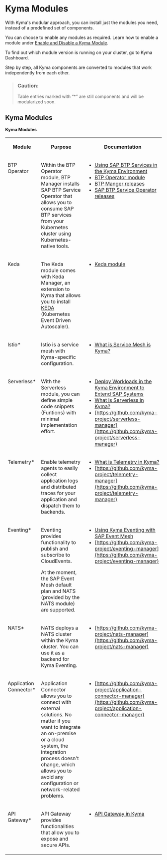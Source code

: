 <!-- loio0dda141a58d54f29a860a4b3164bf4a9 -->

# Kyma Modules

With Kyma's modular approach, you can install just the modules you need, instead of a predefined set of components.



You can choose to enable any modules as required. Learn how to enable a module under [Enable and Disable a Kyma Module](../50-administration-and-ops/enable-and-disable-a-kyma-module-1b548e9.md#loio1b548e9ad4744b978b8b595288b0cb5c).

To find out which module version is running on your cluster, go to Kyma Dashboard.

Step by step, all Kyma components are converted to modules that work independently from each other.

> ### Caution:  
> Table entries marked with “\*” are still components and will be modularized soon.



<a name="loio0dda141a58d54f29a860a4b3164bf4a9__section_rpm_hyz_jxb"/>

## Kyma Modules

**Kyma Modules**


<table>
<tr>
<th valign="top">

Module



</th>
<th valign="top">

Purpose



</th>
<th valign="top">

Documentation



</th>
</tr>
<tr>
<td valign="top">

BTP Operator



</td>
<td valign="top">

Within the BTP Operator module, BTP Manager installs SAP BTP Service Operator that allows you to consume SAP BTP services from your Kubernetes cluster using Kubernetes-native tools.



</td>
<td valign="top">

-   [Using SAP BTP Services in the Kyma Environment](../30-development/using-sap-btp-services-in-the-kyma-environment-ea4dd81.md)
-   [BTP Operator module](https://kyma-docs.netlify.app//?basePath=https://raw.githubusercontent.com/kyma-project/btp-manager/main/&homepage=docs/user/README.md&sidebar=true&loadSidebar=docs/user/_sidebar.md&browser-tab-title=BTP%20Operator%20Documentation#/docs/user/README)
-   [BTP Manger releases](https://github.com/kyma-project/btp-manager/releases)
-   [SAP BTP Service Operator releases](https://github.com/SAP/sap-btp-service-operator/releases)



</td>
</tr>
<tr>
<td valign="top">

Keda



</td>
<td valign="top">

The Keda module comes with Keda Manager, an extension to Kyma that allows you to install [KEDA](https://keda.sh) \(Kubernetes Event Driven Autoscaler\).



</td>
<td valign="top">

-   [Keda module](https://kyma-docs.netlify.app//?basePath=https://raw.githubusercontent.com/kyma-project/keda-manager/main/&homepage=docs/user/README.md&sidebar=true&loadSidebar=docs/user/_sidebar.md&browser-tab-title=Keda%20module%20Documentation#/docs/user/README)



</td>
</tr>
<tr>
<td valign="top">

Istio\*



</td>
<td valign="top">

Istio is a service mesh with Kyma-specific configuration.



</td>
<td valign="top">

-   [What is Service Mesh is Kyma?](https://kyma-project.io/docs/kyma/latest/01-overview/service-mesh/)



</td>
</tr>
<tr>
<td valign="top">

Serverless\*



</td>
<td valign="top">

With the Serverless module, you can define simple code snippets \(Funtions\) with minimal implementation effort.



</td>
<td valign="top">

-   [Deploy Workloads in the Kyma Environment to Extend SAP Systems](../30-development/deploy-workloads-in-the-kyma-environment-to-extend-sap-systems-fe4ba5b.md)
-   [What is Serverless in Kyma?](https://kyma-project.io/docs/kyma/latest/01-overview/serverless/)
-   [https://github.com/kyma-project/serverless-manager](https://github.com/kyma-project/serverless-manager)



</td>
</tr>
<tr>
<td valign="top">

Telemetry\*



</td>
<td valign="top">

Enable telemetry agents to easily collect application logs and distributed traces for your application and dispatch them to backends.



</td>
<td valign="top">

-   [What is Telemetry in Kyma?](https://kyma-project.io/docs/kyma/latest/01-overview/telemetry/)
-   [https://github.com/kyma-project/telemetry-manager](https://github.com/kyma-project/telemetry-manager)



</td>
</tr>
<tr>
<td valign="top">

Eventing\*



</td>
<td valign="top">

Eventing provides functionality to publish and subscribe to CloudEvents.

At the moment, the SAP Event Mesh default plan and NATS \(provided by the NATS module\) are supported.



</td>
<td valign="top">

-   [Using Kyma Eventing with SAP Event Mesh](../30-development/using-kyma-eventing-with-sap-event-mesh-407d126.md)
-   [https://github.com/kyma-project/eventing-manager](https://github.com/kyma-project/eventing-manager) 



</td>
</tr>
<tr>
<td valign="top">

NATS\*



</td>
<td valign="top">

NATS deploys a NATS cluster within the Kyma cluster. You can use it as a backend for Kyma Eventing.



</td>
<td valign="top">

-   [https://github.com/kyma-project/nats-manager](https://github.com/kyma-project/nats-manager)



</td>
</tr>
<tr>
<td valign="top">

Application Connector\*



</td>
<td valign="top">

Application Connector allows you to connect with external solutions. No matter if you want to integrate an on-premise or a cloud system, the integration process doesn't change, which allows you to avoid any configuration or network-related problems.



</td>
<td valign="top">

-   [https://github.com/kyma-project/application-connector-manager](https://github.com/kyma-project/application-connector-manager)



</td>
</tr>
<tr>
<td valign="top">

API Gateway\*



</td>
<td valign="top">

API Gateway provides functionalities that allow you to expose and secure APIs.



</td>
<td valign="top">

-   [API Gateway in Kyma](https://kyma-project.io/docs/kyma/latest/01-overview/api-exposure/apix-01-api-gateway/)



</td>
</tr>
</table>






